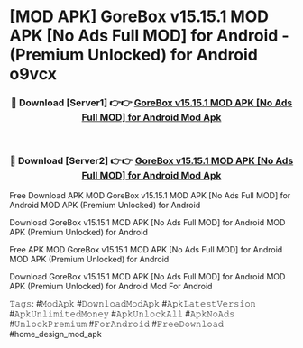 # [MOD APK] GoreBox v15.15.1 MOD APK [No Ads Full MOD] for Android  - (Premium Unlocked) for Android o9vcx



<div align="center">
<h3>🔴 Download [Server1] 👉👉 <a href="https://momento.my/?title=GoreBox_v15.15.1_MOD_APK_[No_Ads_Full_MOD]_for_Android_">GoreBox v15.15.1 MOD APK [No Ads Full MOD] for Android  Mod Apk</a></h3><br>

<h3>🔴 Download [Server2] 👉👉 <a href="https://momento.my/?title=GoreBox_v15.15.1_MOD_APK_[No_Ads_Full_MOD]_for_Android_">GoreBox v15.15.1 MOD APK [No Ads Full MOD] for Android  Mod Apk</a></h3>
</div>



Free Download APK MOD GoreBox v15.15.1 MOD APK [No Ads Full MOD] for Android  MOD APK (Premium Unlocked) for Android

Download GoreBox v15.15.1 MOD APK [No Ads Full MOD] for Android  MOD APK (Premium Unlocked) for Android

Free APK MOD GoreBox v15.15.1 MOD APK [No Ads Full MOD] for Android  MOD APK (Premium Unlocked) for Android

Download GoreBox v15.15.1 MOD APK [No Ads Full MOD] for Android  MOD APK (Premium Unlocked) for Android Mod For Android

𝚃𝚊𝚐𝚜: #𝙼𝚘𝚍𝙰𝚙𝚔 #𝙳𝚘𝚠𝚗𝚕𝚘𝚊𝚍𝙼𝚘𝚍𝙰𝚙𝚔 #𝙰𝚙𝚔𝙻𝚊𝚝𝚎𝚜𝚝𝚅𝚎𝚛𝚜𝚒𝚘𝚗 #𝙰𝚙𝚔𝚄𝚗𝚕𝚒𝚖𝚒𝚝𝚎𝚍𝙼𝚘𝚗𝚎𝚢 #𝙰𝚙𝚔𝚄𝚗𝚕𝚘𝚌𝚔𝙰𝚕𝚕 #𝙰𝚙𝚔𝙽𝚘𝙰𝚍𝚜 #𝚄𝚗𝚕𝚘𝚌𝚔𝙿𝚛𝚎𝚖𝚒𝚞𝚖 #𝙵𝚘𝚛𝙰𝚗𝚍𝚛𝚘𝚒𝚍 #𝙵𝚛𝚎𝚎𝙳𝚘𝚠𝚗𝚕𝚘𝚊𝚍 #home_design_mod_apk
